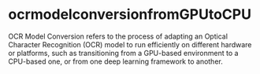 # ocrmodelconversionfromGPUtoCPU
OCR Model Conversion refers to the process of adapting an Optical Character Recognition (OCR) model to run efficiently on different hardware or platforms, such as transitioning from a GPU-based environment to a CPU-based one, or from one deep learning framework to another.
